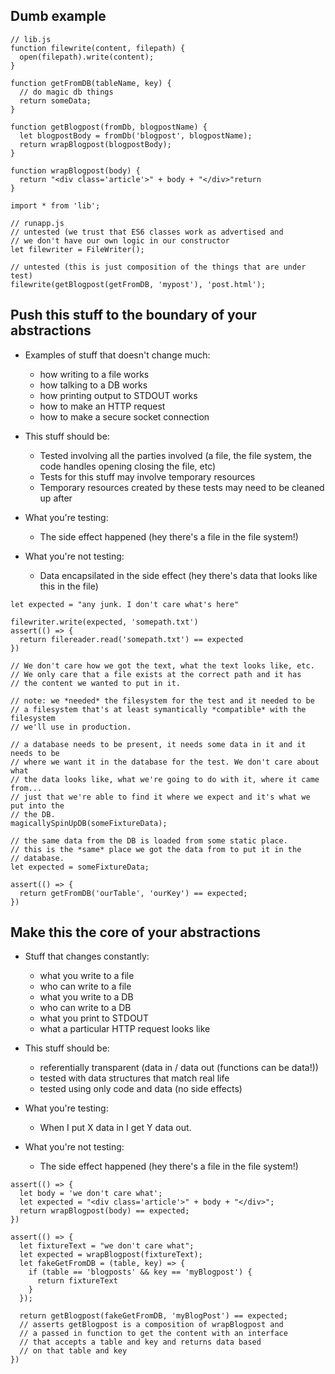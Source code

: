 ## Dumb example

``` es6
// lib.js
function filewrite(content, filepath) {
  open(filepath).write(content);
}

function getFromDB(tableName, key) {
  // do magic db things
  return someData;
}

function getBlogpost(fromDb, blogpostName) {
  let blogpostBody = fromDb('blogpost', blogpostName);
  return wrapBlogpost(blogpostBody);
}

function wrapBlogpost(body) {
  return "<div class='article'>" + body + "</div>"return
}

```

``` es6
import * from 'lib';

// runapp.js
// untested (we trust that ES6 classes work as advertised and
// we don't have our own logic in our constructor
let filewriter = FileWriter();

// untested (this is just composition of the things that are under test)
filewrite(getBlogpost(getFromDB, 'mypost'), 'post.html');
```

## Push this stuff to the boundary of your abstractions

* Examples of stuff that doesn't change much:
  * how writing to a file works
  * how talking to a DB works
  * how printing output to STDOUT works
  * how to make an HTTP request
  * how to make a secure socket connection

* This stuff should be:
  * Tested involving all the parties involved (a file, the file system, the code
    handles opening closing the file, etc)
  * Tests for this stuff may involve temporary resources
  * Temporary resources created by these tests may need to be cleaned up after

* What you're testing:
  * The side effect happened (hey there's a file in the file system!)

* What you're not testing:
  * Data encapsilated in the side effect (hey there's data that looks like this
    in the file)

``` es6
let expected = "any junk. I don't care what's here"

filewriter.write(expected, 'somepath.txt')
assert(() => {
  return filereader.read('somepath.txt') == expected
})

// We don't care how we got the text, what the text looks like, etc.
// We only care that a file exists at the correct path and it has
// the content we wanted to put in it.

// note: we *needed* the filesystem for the test and it needed to be
// a filesystem that's at least symantically *compatible* with the filesystem
// we'll use in production.
```

``` es6
// a database needs to be present, it needs some data in it and it needs to be
// where we want it in the database for the test. We don't care about what
// the data looks like, what we're going to do with it, where it came from...
// just that we're able to find it where we expect and it's what we put into the
// the DB.
magicallySpinUpDB(someFixtureData);

// the same data from the DB is loaded from some static place.
// this is the *same* place we got the data from to put it in the
// database.
let expected = someFixtureData;

assert(() => {
  return getFromDB('ourTable', 'ourKey') == expected;
})
```

## Make this the core of your abstractions

* Stuff that changes constantly:
  * what you write to a file
  * who can write to a file
  * what you write to a DB
  * who can write to a DB
  * what you print to STDOUT
  * what a particular HTTP request looks like

* This stuff should be:
  * referentially transparent (data in / data out (functions can be data!))
  * tested with data structures that match real life
  * tested using only code and data (no side effects)

* What you're testing:
  * When I put X data in I get Y data out.

* What you're not testing:
  * The side effect happened (hey there's a file in the file system!)

``` es6
assert(() => {
  let body = 'we don't care what';
  let expected = "<div class='article'>" + body + "</div>";
  return wrapBlogpost(body) == expected;
})
```

``` es6
assert(() => {
  let fixtureText = "we don't care what";
  let expected = wrapBlogpost(fixtureText);
  let fakeGetFromDB = (table, key) => {
    if (table == 'blogposts' && key == 'myBlogpost') {
      return fixtureText
    }
  });

  return getBlogpost(fakeGetFromDB, 'myBlogPost') == expected;
  // asserts getBlogpost is a composition of wrapBlogpost and
  // a passed in function to get the content with an interface
  // that accepts a table and key and returns data based
  // on that table and key
})
```
